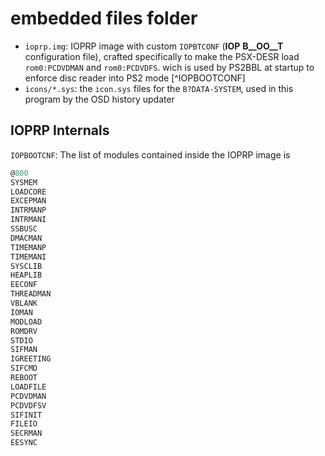 # embedded files folder

- `ioprp.img`: IOPRP image with custom `IOPBTCONF` (__IOP__ __B__OO__T__ configuration file), crafted specifically to make the PSX-DESR load `rom0:PCDVDMAN` and `rom0:PCDVDFS`. wich is used by PS2BBL at startup to enforce disc reader into PS2 mode [^IOPBOOTCONF]
- `icons/*.sys`: the `icon.sys` files for the `B?DATA-SYSTEM`, used in this program by the OSD history updater


## IOPRP Internals
`IOPBOOTCNF`: The list of modules contained inside the IOPRP image is
```c
@800
SYSMEM
LOADCORE
EXCEPMAN
INTRMANP
INTRMANI
SSBUSC
DMACMAN
TIMEMANP
TIMEMANI
SYSCLIB
HEAPLIB
EECONF
THREADMAN
VBLANK
IOMAN
MODLOAD
ROMDRV
STDIO
SIFMAN
IGREETING
SIFCMD
REBOOT
LOADFILE
PCDVDMAN
PCDVDFSV
SIFINIT
FILEIO
SECRMAN
EESYNC
```
